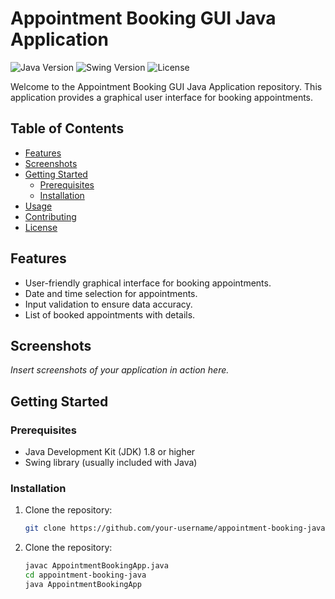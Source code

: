 # Appointment Booking GUI Java Application

![Java Version](https://img.shields.io/badge/Java-1.8%2B-blue)
![Swing Version](https://img.shields.io/badge/Swing-1.0-green)
![License](https://img.shields.io/badge/License-MIT-blue.svg)

Welcome to the Appointment Booking GUI Java Application repository. This application provides a graphical user interface for booking appointments.

## Table of Contents

- [Features](#features)
- [Screenshots](#screenshots)
- [Getting Started](#getting-started)
  - [Prerequisites](#prerequisites)
  - [Installation](#installation)
- [Usage](#usage)
- [Contributing](#contributing)
- [License](#license)

## Features

- User-friendly graphical interface for booking appointments.
- Date and time selection for appointments.
- Input validation to ensure data accuracy.
- List of booked appointments with details.

## Screenshots

_Insert screenshots of your application in action here._

## Getting Started

### Prerequisites

- Java Development Kit (JDK) 1.8 or higher
- Swing library (usually included with Java)

### Installation

1. Clone the repository:

   ```bash
   git clone https://github.com/your-username/appointment-booking-java.git
   
1. Clone the repository:

   ```bash
   javac AppointmentBookingApp.java
   cd appointment-booking-java
   java AppointmentBookingApp

